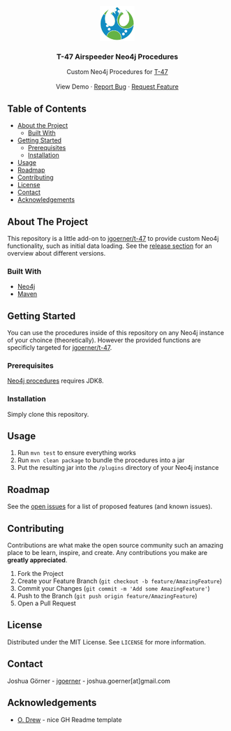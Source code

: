 <!-- PROJECT LOGO -->
<br />
<p align="center">
  <a href="https://github.com/jgoerner/t-47-procedures">
    <img src="images/logo.png" alt="Logo" width="80" height="80">
  </a>

  <h3 align="center">T-47 Airspeeder Neo4j Procedures</h3>

  <p align="center">
    Custom Neo4j Procedures for <a href="https://github.com/jgoerner/t-47">T-47</a>
    <br />
    <br />
    <!--a href=""-->View Demo<!--/a-->
    ·
    <a href="https://github.com/jgoerner/t-47-procedures/issues">Report Bug</a>
    ·
    <a href="https://github.com/jgoerner/t-47-procedures/issues">Request Feature</a>
  </p>
</p>



<!-- TABLE OF CONTENTS -->
## Table of Contents

* [About the Project](#about-the-project)
  * [Built With](#built-with)
* [Getting Started](#getting-started)
  * [Prerequisites](#prerequisites)
  * [Installation](#installation)
* [Usage](#usage)
* [Roadmap](#roadmap)
* [Contributing](#contributing)
* [License](#license)
* [Contact](#contact)
* [Acknowledgements](#acknowledgements)



<!-- ABOUT THE PROJECT -->
## About The Project

<p align="center>
          <img src="images/demo.gif">
</p>


This repository is a little add-on to [jgoerner/t-47](https://github.com/jgoerner/t-47/) to provide custom Neo4j functionality, such as initial data loading.
See the [release section](https://github.com/jgoerner/t-47-procedures/releases) for an overview about different versions.

### Built With
* [Neo4j](https://neo4j.com/)
* [Maven](https://maven.apache.org/)



<!-- GETTING STARTED -->
## Getting Started

You can use the procedures inside of this repository on any Neo4j instance of your choince (theoretically).
However the provided functions are specificly targeted for [jgoerner/t-47](https://github.com/jgoerner/t-47/).

### Prerequisites

[Neo4j procedures](https://neo4j.com/developer/java/#neo4j-java) requires JDK8. 

### Installation

Simply clone this repository.

<!-- USAGE EXAMPLES -->
## Usage

1. Run `mvn test` to ensure everything works
2. Run `mvn clean package` to bundle the procedures into a jar
3. Put the resulting jar into the `/plugins` directory of your Neo4j instance



<!-- ROADMAP -->
## Roadmap

See the [open issues](https://github.com/jgoerner/t-47-procedures/issues) for a list of proposed features (and known issues).



<!-- CONTRIBUTING -->
## Contributing

Contributions are what make the open source community such an amazing place to be learn, inspire, and create. Any contributions you make are **greatly appreciated**.

1. Fork the Project
2. Create your Feature Branch (`git checkout -b feature/AmazingFeature`)
3. Commit your Changes (`git commit -m 'Add some AmazingFeature'`)
4. Push to the Branch (`git push origin feature/AmazingFeature`)
5. Open a Pull Request



<!-- LICENSE -->
## License

Distributed under the MIT License. See `LICENSE` for more information.



<!-- CONTACT -->
## Contact

Joshua Görner - [jgoerner](https://www.linkedin.com/in/jgoerner/) - joshua.goerner[at]gmail.com



<!-- ACKNOWLEDGEMENTS -->
## Acknowledgements
* [O. Drew](https://github.com/othneildrew/Best-README-Template) - nice GH Readme template
